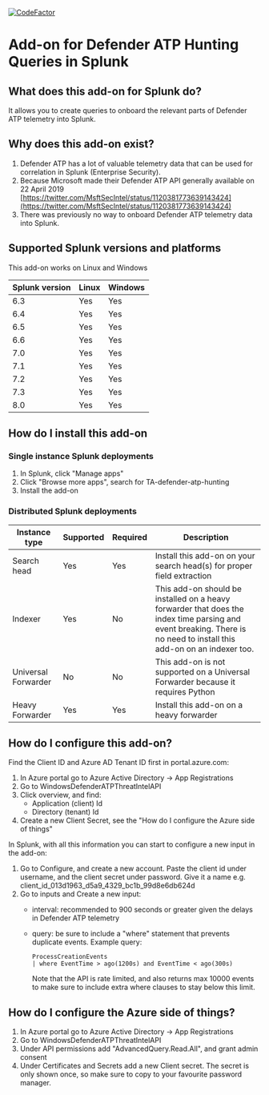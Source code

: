 [![CodeFactor](https://www.codefactor.io/repository/github/jorritfolmer/ta-defender-atp-hunting/badge)](https://www.codefactor.io/repository/github/jorritfolmer/ta-defender-atp-hunting)

# Add-on for Defender ATP Hunting Queries in Splunk

## What does this add-on for Splunk do?

It allows you to create queries to onboard the relevant parts of Defender ATP telemetry into Splunk.

## Why does this add-on exist?

1. Defender ATP has a lot of valuable telemetry data that can be used for correlation in Splunk (Enterprise Security).
2. Because Microsoft made their Defender ATP API generally available on 22 April 2019 [https://twitter.com/MsftSecIntel/status/1120381773639143424](https://twitter.com/MsftSecIntel/status/1120381773639143424)
3. There was previously no way to onboard Defender ATP telemetry data into Splunk. 

## Supported Splunk versions and platforms

This add-on works on Linux and Windows

| Splunk version | Linux | Windows
|----------------|-------|---------
| 6.3            | Yes   | Yes
| 6.4            | Yes   | Yes
| 6.5            | Yes   | Yes
| 6.6            | Yes   | Yes
| 7.0            | Yes   | Yes
| 7.1            | Yes   | Yes
| 7.2            | Yes   | Yes
| 7.3            | Yes   | Yes
| 8.0            | Yes   | Yes

## How do I install this add-on

### Single instance Splunk deployments

1. In Splunk, click "Manage apps"
2. Click "Browse more apps", search for TA-defender-atp-hunting
3. Install the add-on

### Distributed Splunk deployments

| Instance type | Supported | Required | Description
|---------------|-----------|----------|------------
| Search head   | Yes       | Yes      | Install this add-on on your search head(s) for proper field extraction
| Indexer       | Yes       | No       | This add-on should be installed on a heavy forwarder that does the index time parsing and event breaking. There is no need to install this add-on on an indexer too.
| Universal Forwarder | No  | No       | This add-on is not supported on a Universal Forwarder because it requires Python
| Heavy Forwarder     | Yes | Yes      | Install this add-on on a heavy forwarder

## How do I configure this add-on?

Find the Client ID and Azure AD Tenant ID first in portal.azure.com:

1. In Azure portal go to Azure Active Directory -> App Registrations
2. Go to WindowsDefenderATPThreatIntelAPI
3. Click overview, and find:
   - Application (client) Id 
   - Directory (tenant) Id
4. Create a new Client Secret, see the "How do I configure the Azure side of things"

In Splunk, with all this information you can start to configure a new input in the add-on:

1. Go to Configure, and create a new account. Paste the client id under username, and the client secret under password. Give it a name e.g. client_id_013d1963_d5a9_4329_bc1b_99d8e6db624d
2. Go to inputs and Create a new input:
    - interval: recommended to 900 seconds or greater given the delays in Defender ATP telemetry
    - query: be sure to include a "where"  statement that prevents duplicate events. Example query:

      ````
      ProcessCreationEvents 
      | where EventTime > ago(1200s) and EventTime < ago(300s)
      ````

      Note that the API is rate limited, and also returns max 10000 events to make sure to include extra where clauses to stay below this limit.

## How do I configure the Azure side of things?

1. In Azure portal go to Azure Active Directory -> App Registrations
2. Go to WindowsDefenderATPThreatIntelAPI
3. Under API permissions add "AdvancedQuery.Read.All", and grant admin consent
4. Under Certificates and Secrets add a new Client secret. The secret is only shown once, so make sure to copy to your favourite password manager.



